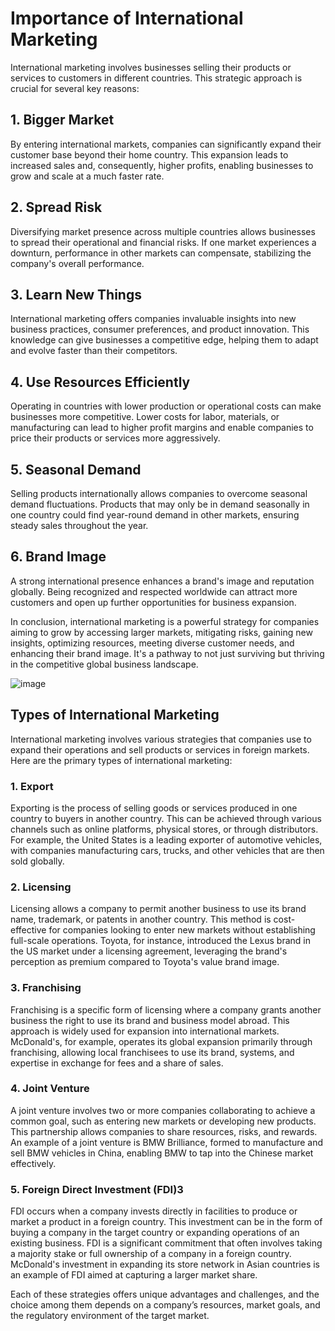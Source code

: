 # Importance of International Marketing

International marketing involves businesses selling their products or services to customers in different countries. This strategic approach is crucial for several key reasons:

## 1. Bigger Market
By entering international markets, companies can significantly expand their customer base beyond their home country. This expansion leads to increased sales and, consequently, higher profits, enabling businesses to grow and scale at a much faster rate.

## 2. Spread Risk
Diversifying market presence across multiple countries allows businesses to spread their operational and financial risks. If one market experiences a downturn, performance in other markets can compensate, stabilizing the company's overall performance.

## 3. Learn New Things
International marketing offers companies invaluable insights into new business practices, consumer preferences, and product innovation. This knowledge can give businesses a competitive edge, helping them to adapt and evolve faster than their competitors.

## 4. Use Resources Efficiently
Operating in countries with lower production or operational costs can make businesses more competitive. Lower costs for labor, materials, or manufacturing can lead to higher profit margins and enable companies to price their products or services more aggressively.

## 5. Seasonal Demand
Selling products internationally allows companies to overcome seasonal demand fluctuations. Products that may only be in demand seasonally in one country could find year-round demand in other markets, ensuring steady sales throughout the year.

## 6. Brand Image
A strong international presence enhances a brand's image and reputation globally. Being recognized and respected worldwide can attract more customers and open up further opportunities for business expansion.

In conclusion, international marketing is a powerful strategy for companies aiming to grow by accessing larger markets, mitigating risks, gaining new insights, optimizing resources, meeting diverse customer needs, and enhancing their brand image. It's a pathway to not just surviving but thriving in the competitive global business landscape.

![image](https://github.com/Collegehive/Notes/assets/159722383/4df65612-9964-4859-8c35-9a96532fface)


## Types of International Marketing

International marketing involves various strategies that companies use to expand their operations and sell products or services in foreign markets. Here are the primary types of international marketing:

### 1. Export

Exporting is the process of selling goods or services produced in one country to buyers in another country. This can be achieved through various channels such as online platforms, physical stores, or through distributors. For example, the United States is a leading exporter of automotive vehicles, with companies manufacturing cars, trucks, and other vehicles that are then sold globally.

### 2. Licensing

Licensing allows a company to permit another business to use its brand name, trademark, or patents in another country. This method is cost-effective for companies looking to enter new markets without establishing full-scale operations. Toyota, for instance, introduced the Lexus brand in the US market under a licensing agreement, leveraging the brand's perception as premium compared to Toyota's value brand image.

### 3. Franchising

Franchising is a specific form of licensing where a company grants another business the right to use its brand and business model abroad. This approach is widely used for expansion into international markets. McDonald's, for example, operates its global expansion primarily through franchising, allowing local franchisees to use its brand, systems, and expertise in exchange for fees and a share of sales.

### 4. Joint Venture

A joint venture involves two or more companies collaborating to achieve a common goal, such as entering new markets or developing new products. This partnership allows companies to share resources, risks, and rewards. An example of a joint venture is BMW Brilliance, formed to manufacture and sell BMW vehicles in China, enabling BMW to tap into the Chinese market effectively.

### 5. Foreign Direct Investment (FDI)3
FDI occurs when a company invests directly in facilities to produce or market a product in a foreign country. This investment can be in the form of buying a company in the target country or expanding operations of an existing business. FDI is a significant commitment that often involves taking a majority stake or full ownership of a company in a foreign country. McDonald's investment in expanding its store network in Asian countries is an example of FDI aimed at capturing a larger market share.

Each of these strategies offers unique advantages and challenges, and the choice among them depends on a company’s resources, market goals, and the regulatory environment of the target market.



